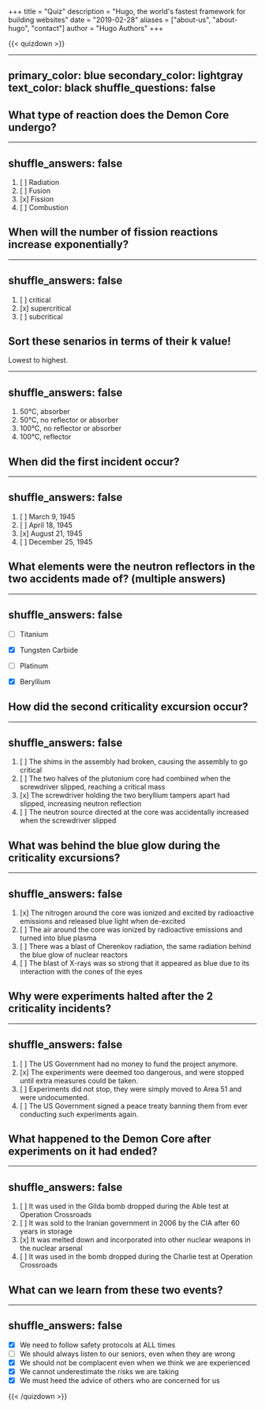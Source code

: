 +++
title = "Quiz"
description = "Hugo, the world's fastest framework for building websites"
date = "2019-02-28"
aliases = ["about-us", "about-hugo", "contact"]
author = "Hugo Authors"
+++

<script 
     src="https://cdn.jsdelivr.net/npm/quizdown@latest/public/build/quizdown.js">
  </script>
  <script 
      src="https://cdn.jsdelivr.net/npm/quizdown@latest/public/build/extensions/quizdownKatex.js">
  </script>
  <script 
      src="https://cdn.jsdelivr.net/npm/quizdown@latest/public/build/extensions/quizdownHighlight.js">
  </script>
  <script>quizdown.register(quizdownHighlight).register(quizdownKatex).init()</script> 


{{< quizdown >}}

---
primary_color: blue
secondary_color: lightgray
text_color: black
shuffle_questions: false
---

## What type of reaction does the Demon Core undergo?

---
shuffle_answers: false
---

1. [ ] Radiation
1. [ ] Fusion
1. [x] Fission
1. [ ] Combustion

## When will the number of fission reactions increase exponentially? 

---
shuffle_answers: false
---

1. [ ] critical
1. [x] supercritical
1. [ ] subcritical

## Sort these senarios in terms of their k value!
Lowest to highest.

---
shuffle_answers: false
---

1. 50°C,  absorber
2. 50°C,  no reflector or absorber
3. 100°C, no reflector or absorber
4. 100°C, reflector

## When did the first incident occur?

---
shuffle_answers: false
---

1. [ ] March 9, 1945
1. [ ] April 18, 1945
1. [x] August 21, 1945
1. [ ] December 25, 1945

## What elements were the neutron reflectors in the two accidents made of? (multiple answers)

---
shuffle_answers: false
---

- [ ] Titanium 
- [x] Tungsten Carbide
- [ ] Platinum
- [x] Beryllium


## How did the second criticality excursion occur?

---
shuffle_answers: false
---

1. [ ] The shims in the assembly had broken, causing the assembly to go critical
1. [ ] The two halves of the plutonium core had combined when the screwdriver slipped, reaching a critical mass
1. [x] The screwdriver holding the two beryllium tampers apart had slipped, increasing neutron reflection
1. [ ] The neutron source directed at the core was accidentally increased when the screwdriver slipped

## What was behind the blue glow during the criticality excursions?

---
shuffle_answers: false
---

1. [x] The nitrogen around the core was ionized and excited by radioactive emissions and released blue light when de-excited
1. [ ] The air around the core was ionized by radioactive emissions and turned into blue plasma
1. [ ] There was a blast of Cherenkov radiation, the same radiation behind the blue glow of nuclear reactors
1. [ ] The blast of X-rays was so strong that it appeared as blue due to its interaction with the cones of the eyes


## Why were experiments halted after the 2 criticality incidents?

---
shuffle_answers: false
---

1. [ ] The US Government had no money to fund the project anymore. 
1. [x] The experiments were deemed too dangerous, and were stopped until extra measures could be taken.
1. [ ] Experiments did not stop, they were simply moved to Area 51 and were undocumented.
1. [ ] The US Government signed a peace treaty banning them from ever conducting such experiments again.

## What happened to the Demon Core after experiments on it had ended?

---
shuffle_answers: false
---

1. [ ] It was used in the Gilda bomb dropped during the Able test at Operation Crossroads
1. [ ] It was sold to the Iranian government in 2006 by the CIA after 60 years in storage
1. [x] It was melted down and incorporated into other nuclear weapons in the nuclear arsenal
1. [ ] It was used in the bomb dropped during the Charlie test at Operation Crossroads

## What can we learn from these two events?

---
shuffle_answers: false
---

- [x] We need to follow safety protocols at ALL times
- [ ] We should always listen to our seniors, even when they are wrong
- [x] We should not be complacent even when we think we are experienced
- [x] We cannot underestimate the risks we are taking
- [x] We must heed the advice of others who are concerned for us

{{< /quizdown >}}
